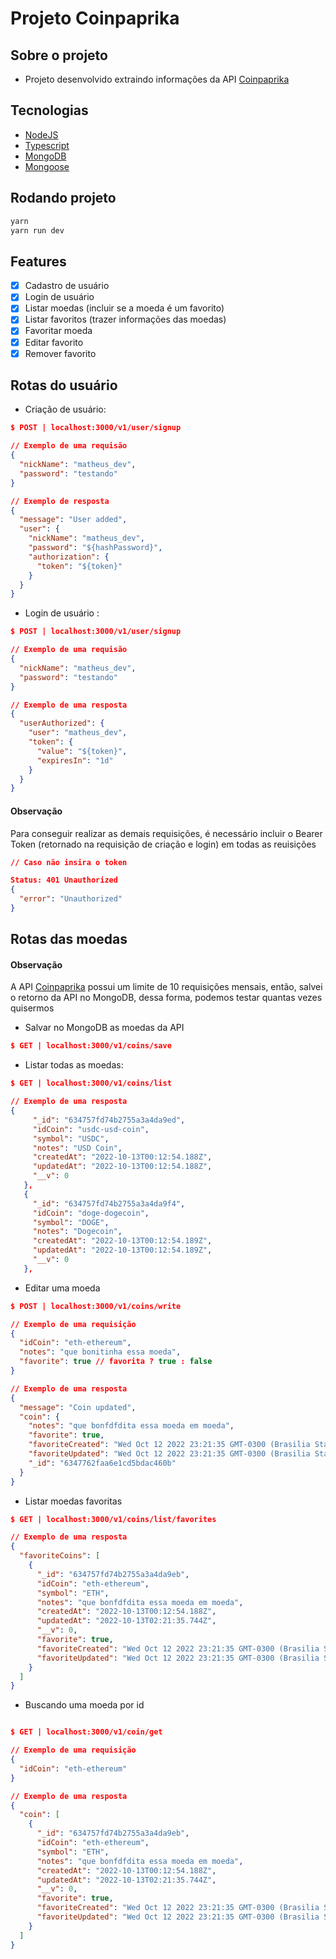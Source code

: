 # Projeto Coinpaprika

## Sobre o projeto

- Projeto desenvolvido extraindo informações da API [Coinpaprika](https://api.coinpaprika.com/)

## Tecnologias

- [NodeJS](https://nodejs.org)
- [Typescript](https://www.typescriptlangorg/docs/)
- [MongoDB](https://www.mongodb.com/)
- [Mongoose](https://mongoosejs.com/docs/typescript.html)

## Rodando projeto

```bash
yarn
yarn run dev
```

## Features

- [x] Cadastro de usuário
- [x] Login de usuário
- [x] Listar moedas (incluir se a moeda é um favorito)
- [x] Listar favoritos (trazer informações das moedas)
- [x] Favoritar moeda
- [x] Editar favorito
- [x] Remover favorito

## Rotas do usuário

- Criação de usuário:

```json
$ POST | localhost:3000/v1/user/signup

// Exemplo de uma requisão
{
  "nickName": "matheus_dev",
  "password": "testando"
}

// Exemplo de resposta
{
  "message": "User added",
  "user": {
    "nickName": "matheus_dev",
    "password": "${hashPassword}",
    "authorization": {
      "token": "${token}"
    }
  }
}
```

- Login de usuário :

```json
$ POST | localhost:3000/v1/user/signup

// Exemplo de uma requisão
{
  "nickName": "matheus_dev",
  "password": "testando"
}

// Exemplo de uma resposta
{
  "userAuthorized": {
    "user": "matheus_dev",
    "token": {
      "value": "${token}",
      "expiresIn": "1d"
    }
  }
}
```

#### Observação

Para conseguir realizar as demais requisições, é necessário incluir o Bearer Token (retornado na requisição de criação e login) em todas as reuisições

```json
// Caso não insira o token

Status: 401 Unauthorized
{
  "error": "Unauthorized"
}
```

## Rotas das moedas

#### Observação

A API [Coinpaprika](https://api.coinpaprika.com/) possui um limite de 10 requisições mensais, então, salvei o retorno da API no MongoDB, dessa forma, podemos testar quantas vezes quisermos

- Salvar no MongoDB as moedas da API
```json
$ GET | localhost:3000/v1/coins/save
```

- Listar todas as moedas:

```json
$ GET | localhost:3000/v1/coins/list

// Exemplo de uma resposta
{
     "_id": "634757fd74b2755a3a4da9ed",
     "idCoin": "usdc-usd-coin",
     "symbol": "USDC",
     "notes": "USD Coin",
     "createdAt": "2022-10-13T00:12:54.188Z",
     "updatedAt": "2022-10-13T00:12:54.188Z",
     "__v": 0
   },
   {
     "_id": "634757fd74b2755a3a4da9f4",
     "idCoin": "doge-dogecoin",
     "symbol": "DOGE",
     "notes": "Dogecoin",
     "createdAt": "2022-10-13T00:12:54.189Z",
     "updatedAt": "2022-10-13T00:12:54.189Z",
     "__v": 0
   },
```

- Editar uma moeda
```json
$ POST | localhost:3000/v1/coins/write

// Exemplo de uma requisição
{
  "idCoin": "eth-ethereum",
  "notes": "que bonitinha essa moeda",
  "favorite": true // favorita ? true : false
}

// Exemplo de uma resposta
{
  "message": "Coin updated",
  "coin": {
    "notes": "que bonfdfdita essa moeda em moeda",
    "favorite": true,
    "favoriteCreated": "Wed Oct 12 2022 23:21:35 GMT-0300 (Brasilia Standard Time)",
    "favoriteUpdated": "Wed Oct 12 2022 23:21:35 GMT-0300 (Brasilia Standard Time)",
    "_id": "6347762faa6e1cd5bdac460b"
  }
}
```

- Listar moedas favoritas
```json
$ GET | localhost:3000/v1/coins/list/favorites

// Exemplo de uma resposta
{
  "favoriteCoins": [
    {
      "_id": "634757fd74b2755a3a4da9eb",
      "idCoin": "eth-ethereum",
      "symbol": "ETH",
      "notes": "que bonfdfdita essa moeda em moeda",
      "createdAt": "2022-10-13T00:12:54.188Z",
      "updatedAt": "2022-10-13T02:21:35.744Z",
      "__v": 0,
      "favorite": true,
      "favoriteCreated": "Wed Oct 12 2022 23:21:35 GMT-0300 (Brasilia Standard Time)",
      "favoriteUpdated": "Wed Oct 12 2022 23:21:35 GMT-0300 (Brasilia Standard Time)"
    }
  ]
}
```

- Buscando uma moeda por id
```json

$ GET | localhost:3000/v1/coin/get

// Exemplo de uma requisição
{
  "idCoin": "eth-ethereum"
}

// Exemplo de uma resposta
{
  "coin": [
    {
      "_id": "634757fd74b2755a3a4da9eb",
      "idCoin": "eth-ethereum",
      "symbol": "ETH",
      "notes": "que bonfdfdita essa moeda em moeda",
      "createdAt": "2022-10-13T00:12:54.188Z",
      "updatedAt": "2022-10-13T02:21:35.744Z",
      "__v": 0,
      "favorite": true,
      "favoriteCreated": "Wed Oct 12 2022 23:21:35 GMT-0300 (Brasilia Standard Time)",
      "favoriteUpdated": "Wed Oct 12 2022 23:21:35 GMT-0300 (Brasilia Standard Time)"
    }
  ]
}
```

